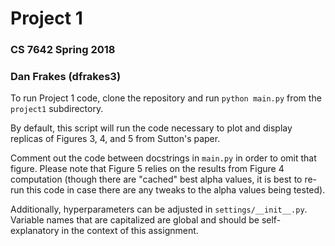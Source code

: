 # Project 1

### CS 7642 Spring 2018

### Dan Frakes (dfrakes3)

To run Project 1 code, clone the repository and run `python main.py` from the `project1` subdirectory.

By default, this script will run the code necessary to plot and display replicas of Figures 3, 4, and 5 from Sutton's paper.

Comment out the code between docstrings in `main.py` in order to omit that figure.  Please note that Figure 5 relies on the results from Figure 4 computation (though there are "cached" best alpha values, it is best to re-run this code in case there are any tweaks to the alpha values being tested).

Additionally, hyperparameters can be adjusted in `settings/__init__.py`.  Variable names that are capitalized are global and should be self-explanatory in the context of this assignment.
